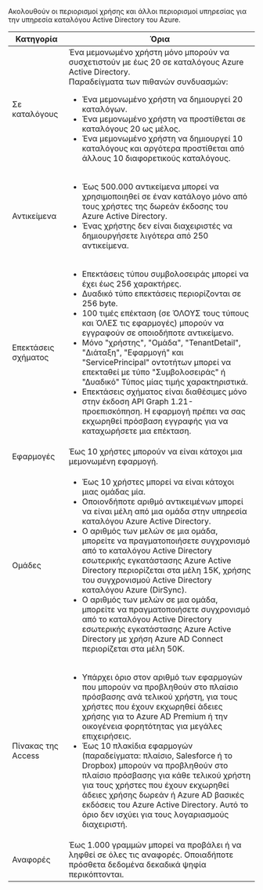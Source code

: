 Ακολουθούν οι περιορισμοί χρήσης και άλλοι περιορισμοί υπηρεσίας για την υπηρεσία καταλόγου Active Directory του Azure.

| Κατηγορία | Όρια |
|---|---|
| Σε καταλόγους | Ένα μεμονωμένο χρήστη μόνο μπορούν να συσχετιστούν με έως 20 σε καταλόγους Azure Active Directory.<br />Παραδείγματα των πιθανών συνδυασμών: <ul> <li>Ένα μεμονωμένο χρήστη να δημιουργεί 20 καταλόγων.</li><li>Ένα μεμονωμένο χρήστη να προστίθεται σε καταλόγους 20 ως μέλος.</li><li>Ένα μεμονωμένο χρήστη να δημιουργεί 10 καταλόγους και αργότερα προστίθεται από άλλους 10 διαφορετικούς καταλόγους.</li></ul> |  
| Αντικείμενα | <ul><li>Έως 500.000 αντικείμενα μπορεί να χρησιμοποιηθεί σε έναν κατάλογο μόνο από τους χρήστες της δωρεάν έκδοσης του Azure Active Directory.</li><li>Ένας χρήστης δεν είναι διαχειριστές να δημιουργήσετε λιγότερα από 250 αντικείμενα.</li></ul> |
| Επεκτάσεις σχήματος | <ul><li>Επεκτάσεις τύπου συμβολοσειράς μπορεί να έχει έως 256 χαρακτήρες. </li><li>Δυαδικό τύπο επεκτάσεις περιορίζονται σε 256 byte.</li><li>100 τιμές επέκταση (σε ΌΛΟΥΣ τους τύπους και ΌΛΕΣ τις εφαρμογές) μπορούν να εγγραφούν σε οποιοδήποτε αντικείμενο.</li><li>Μόνο "χρήστης", "Ομάδα", "TenantDetail", "Διάταξη", "Εφαρμογή" και "ServicePrincipal" οντοτήτων μπορεί να επεκταθεί με τύπο "Συμβολοσειράς" ή "Δυαδικό" Τύπος μίας τιμής χαρακτηριστικά.</li><li>Επεκτάσεις σχήματος είναι διαθέσιμες μόνο στην έκδοση API Graph 1.21-προεπισκόπηση. Η εφαρμογή πρέπει να σας εκχωρηθεί πρόσβαση εγγραφής για να καταχωρήσετε μια επέκταση.</li></ul> |
| Εφαρμογές | Έως 10 χρήστες μπορούν να είναι κάτοχοι μια μεμονωμένη εφαρμογή. |
| Ομάδες | <ul><li>Έως 10 χρήστες μπορεί να είναι κάτοχοι μιας ομάδας μία.</li><li>Οποιονδήποτε αριθμό αντικειμένων μπορεί να είναι μέλη από μια ομάδα στην υπηρεσία καταλόγου Azure Active Directory.</li><li>Ο αριθμός των μελών σε μια ομάδα, μπορείτε να πραγματοποιήσετε συγχρονισμό από το καταλόγου Active Directory εσωτερικής εγκατάστασης Azure Active Directory περιορίζεται στα μέλη 15K, χρήσης του συγχρονισμού Active Directory καταλόγου Azure (DirSync).</li><li>Ο αριθμός των μελών σε μια ομάδα, μπορείτε να πραγματοποιήσετε συγχρονισμό από το καταλόγου Active Directory εσωτερικής εγκατάστασης Azure Active Directory με χρήση Azure AD Connect περιορίζεται στα μέλη 50K.</li></ul> |
| Πίνακας της Access | <ul><li>Υπάρχει όριο στον αριθμό των εφαρμογών που μπορούν να προβληθούν στο πλαίσιο πρόσβασης ανά τελικού χρήστη, για τους χρήστες που έχουν εκχωρηθεί άδειες χρήσης για το Azure AD Premium ή την οικογένεια φορητότητας για μεγάλες επιχειρήσεις.</li><li>Έως 10 πλακίδια εφαρμογών (παραδείγματα: πλαίσιο, Salesforce ή το Dropbox) μπορούν να προβληθούν στο πλαίσιο πρόσβασης για κάθε τελικού χρήστη για τους χρήστες που έχουν εκχωρηθεί άδειες χρήσης δωρεάν ή Azure AD βασικές εκδόσεις του Azure Active Directory. Αυτό το όριο δεν ισχύει για τους λογαριασμούς διαχειριστή.</li></ul> |
| Αναφορές | Έως 1.000 γραμμών μπορεί να προβάλει ή να ληφθεί σε όλες τις αναφορές. Οποιαδήποτε πρόσθετα δεδομένα δεκαδικά ψηφία περικόπτονται. |
